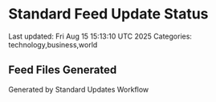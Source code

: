 # Standard Feed Update Status
Last updated: Fri Aug 15 15:13:10 UTC 2025
Categories: technology,business,world

## Feed Files Generated

Generated by Standard Updates Workflow
